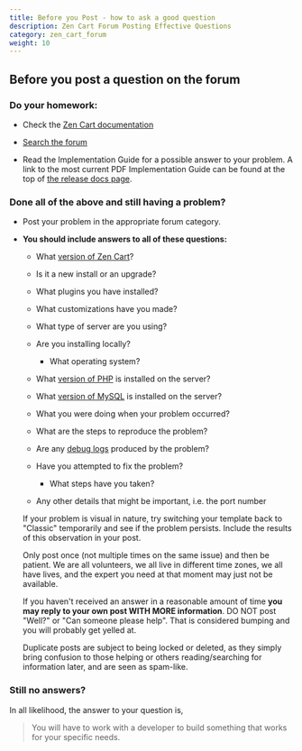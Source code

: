 ```yaml
---
title: Before you Post - how to ask a good question
description: Zen Cart Forum Posting Effective Questions 
category: zen_cart_forum
weight: 10
---
```


## Before you post a question on the forum

### Do your homework:

*   Check the [Zen Cart documentation](/user/)

*   [Search the forum](https://www.zen-cart.com/search.php)

*   Read the Implementation Guide for a possible answer to your problem.  A link to the most current PDF Implementation Guide can be found at the top of [the release docs page](https://www.zen-cart.com/docs/).

### Done all of the above and still having a problem?

*   Post your problem in the appropriate forum category.

*   **You should include answers to all of these questions:**  

    *   What [version of Zen Cart](/user/admin_pages/tools/server_info/)?

    *   Is it a new install or an upgrade?

    *   What plugins you have installed?

    *   What customizations have you made?

    *   What type of server are you using?

    *   Are you installing locally?  

        *   What operating system?

    *   What [version of PHP](/user/admin_pages/tools/server_info/) is installed on the server?

    *   What [version of MySQL](/user/admin_pages/tools/server_info/) is installed on the server?

    *   What you were doing when your problem occurred?

    *   What are the steps to reproduce the problem?

    *   Are any [debug logs](/user/troubleshooting/debug_logs/) produced by the problem? 

    *   Have you attempted to fix the problem?  

        *   What steps have you taken?

    *   Any other details that might be important, i.e. the port number

    If your problem is visual in nature, try switching your template back to "Classic" temporarily and see if the problem persists. Include the results of this observation in your post.

    Only post once (not multiple times on the same issue) and then be patient. We are all volunteers, we all live in different time zones, we all have lives, and the expert you need at that moment may just not be available.

    If you haven't received an answer in a reasonable amount of time **you may reply to your own post WITH MORE information**. DO NOT post "Well?" or "Can someone please help". That is considered bumping and you will probably get yelled at.

    Duplicate posts are subject to being locked or deleted, as they simply bring confusion to those helping or others reading/searching for information later, and are seen as spam-like.

### Still no answers? 

In all likelihood, the answer to your question is, 

> You will have to work with a developer to build something that works for your specific needs.



